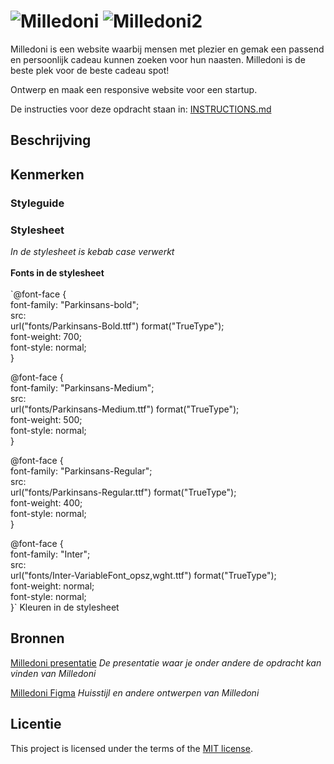 
# ![Milledoni](https://github.com/user-attachments/assets/8356d833-ccc7-4089-b5f4-6f99416748ed) ![Milledoni2](https://github.com/user-attachments/assets/80a67f9f-9e77-4d97-ac1e-c42b905d33ca)

Milledoni is een website waarbij mensen met plezier en gemak een passend en persoonlijk cadeau kunnen zoeken voor hun naasten. Milledoni is de beste plek voor de beste cadeau spot!

Ontwerp en maak een responsive website voor een startup.

De instructies voor deze opdracht staan in: [INSTRUCTIONS.md](https://github.com/fdnd-task/the-startup-responsive-interactieve-website/blob/main/docs/INSTRUCTIONS.md)

## Beschrijving
<!-- In de Beschrijving staat hoe je project er uit ziet, hoe het werkt en wat je er mee kan. -->
<!-- Voeg een mooie poster visual toe 📸 -->
<!-- Voeg een link toe naar Github Pages 🌐-->

## Kenmerken
### Styleguide
### Stylesheet
_In de stylesheet is kebab case verwerkt_ <br> <br>
**Fonts in de stylesheet** <br> <br>
`@font-face { <br>
    font-family: "Parkinsans-bold"; <br>
    src: <br>
    url("fonts/Parkinsans-Bold.ttf") format("TrueType"); <br>
    font-weight: 700; <br>
    font-style: normal; <br>
}

@font-face { <br>
    font-family: "Parkinsans-Medium"; <br>
    src: <br>
    url("fonts/Parkinsans-Medium.ttf") format("TrueType"); <br>
    font-weight: 500; <br>
    font-style: normal; <br>
}

@font-face { <br>
    font-family: "Parkinsans-Regular"; <br>
    src: <br>
    url("fonts/Parkinsans-Regular.ttf") format("TrueType"); <br>
    font-weight: 400; <br>
    font-style: normal; <br>
}

@font-face { <br>
    font-family: "Inter"; <br>
    src: <br>
    url("fonts/Inter-VariableFont_opsz,wght.ttf") format("TrueType"); <br>
    font-weight: normal; <br>
    font-style: normal; <br>
}`
  Kleuren in de stylesheet <br>
  
<!-- Bij Kenmerken staat welke technieken zijn gebruikt en hoe. Wat is de HTML structuur? Wat zijn de belangrijkste dingen in CSS? Wat is er met JS gedaan en hoe? -->

## Bronnen
[Milledoni presentatie](https://docs.google.com/presentation/d/1_TKzsXSpYs1pbbkxEpqE_c8ElEG-HphHz5BiJV1eCgA/mobilepresent?slide=id.p)
_De presentatie waar je onder andere de opdracht kan vinden van Milledoni_

[Milledoni Figma](https://www.figma.com/design/WkfefWVhBtylD9LCY1T9n2/Milledoni-FDND)
_Huisstijl en andere ontwerpen van Milledoni_
## Licentie

This project is licensed under the terms of the [MIT license](./LICENSE).


